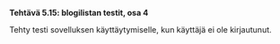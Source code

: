 **Tehtävä 5.15: blogilistan testit, osa 4**

Tehty testi sovelluksen käyttäytymiselle, kun käyttäjä ei ole kirjautunut.


